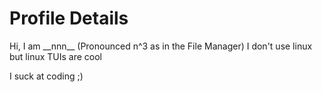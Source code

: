 # Profile Details
Hi, I am \_\_nnn\_\_ (Pronounced n^3 as in the File Manager)
I don't use linux but linux TUIs are cool

I suck at coding
;)
